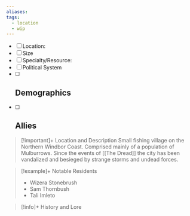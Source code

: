 ```yaml
---
aliases: 
tags:
  - location
  - wip
---
```

- [ ] Location: 
- [ ] Size
- [ ] Specialty/Resource: 
- [ ] Political System
- [ ] Demographics
	-  
- [ ] Allies
	- 

>[!important]+ Location and Description
>Small fishing village on the Northern Windbor Coast. Comprised mainly of a population of Mulburrows. Since the events of [[The Dread]] the city has been vandalized and besieged by strange storms and undead forces.

> [!example]+ Notable Residents
> - Wizera Stonebrush
> - Sam Thornbush
> - Tali Imleto

> [!info]+ History and Lore

